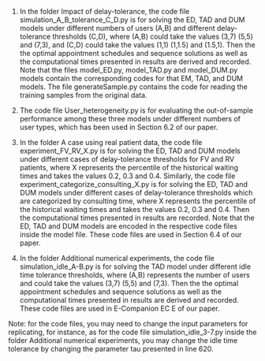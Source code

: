 1. In the folder Impact of delay-tolerance, the code file simulation_A_B_tolerance_C_D.py is for solving the ED, TAD and DUM models under different numbers of users (A,B) and different delay-tolerance thresholds (C,D), where (A,B) could take the values (3,7) (5,5) and (7,3), and (C,D) could take the values (1,1) (1,1.5) and (1.5,1). Then the the optimal appointment schedules and sequence solutions as well as the computational times presented in results are derived and recorded. Note that the files model_ED.py, model_TAD.py and model_DUM.py models contain the corresponding codes for that EM, TAD, and DUM models. The file generateSample.py contains the code for reading the training samples from the original data.

2. The code file User_heterogeneity.py is for evaluating the out-of-sample performance among these three models under different numbers of user types, which has been used in Section 6.2 of our paper.

3. In the folder A case using real patient data, the code file experiment_FV_RV_X.py is for solving the ED, TAD and DUM models under different cases of delay-tolerance thresholds for FV and RV patients, where X represents the percentile of the historical waiting times and takes the values 0.2, 0.3 and 0.4. Similarly, the code file experiment_categorize_consulting_X.py is for solving the ED, TAD and DUM models under different cases of delay-tolerance thresholds which are categorized by consulting time, where X represents the percentile of the historical waiting times and takes the values 0.2, 0.3 and 0.4. Then the computational times presented in results are recorded. Note that the ED, TAD and DUM models are encoded in the respective code files inside the model file. These code files are used in Section 6.4 of our paper.

4. In the folder Additional numerical experiments, the code file simulation_idle_A-B.py is for solving the TAD model under different idle time tolerance thresholds, where (A,B) represents the number of users and could take the values (3,7) (5,5) and (7,3). Then the the optimal appointment schedules and sequence solutions as well as the computational times presented in results are derived and recorded. These code files are used in E-Companion EC E of our paper.

Note: for the code files, you may need to change the input parameters for replicating, for instance, as for the code file simulation_idle_3-7.py inside the folder Additional numerical experiments, you may change the idle time tolerance by changing the parameter tau presented in line 620.
